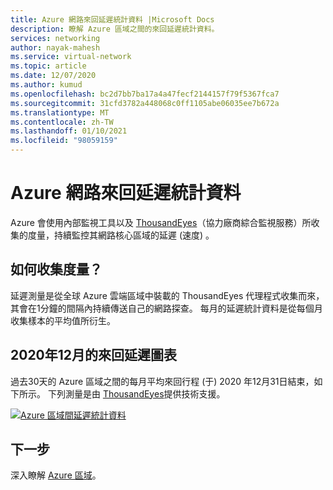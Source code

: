```yaml
---
title: Azure 網路來回延遲統計資料 |Microsoft Docs
description: 瞭解 Azure 區域之間的來回延遲統計資料。
services: networking
author: nayak-mahesh
ms.service: virtual-network
ms.topic: article
ms.date: 12/07/2020
ms.author: kumud
ms.openlocfilehash: bc2d7bb7ba17a4a47fecf2144157f79f5367fca7
ms.sourcegitcommit: 31cfd3782a448068c0ff1105abe06035ee7b672a
ms.translationtype: MT
ms.contentlocale: zh-TW
ms.lasthandoff: 01/10/2021
ms.locfileid: "98059159"
---
```

# <a name="azure-network-round-trip-latency-statistics"></a>Azure 網路來回延遲統計資料

Azure 會使用內部監視工具以及 [ThousandEyes](https://thousandeyes.com)（協力廠商綜合監視服務）所收集的度量，持續監控其網路核心區域的延遲 (速度) 。

## <a name="how-are-the-measurements-collected"></a>如何收集度量？

延遲測量是從全球 Azure 雲端區域中裝載的 ThousandEyes 代理程式收集而來，其會在1分鐘的間隔內持續傳送自己的網路探查。 每月的延遲統計資料是從每個月收集樣本的平均值所衍生。

## <a name="december-2020-round-trip-latency-figures"></a>2020年12月的來回延遲圖表

過去30天的 Azure 區域之間的每月平均來回行程 (于) 2020 年12月31日結束，如下所示。 下列測量是由 [ThousandEyes](https://thousandeyes.com)提供技術支援。

[![Azure 區域間延遲統計資料](media/azure-network-latency/azure-network-latency.png)](media/azure-network-latency/azure-network-latency.png#lightbox)

## <a name="next-steps"></a>下一步

深入瞭解 [Azure 區域](https://azure.microsoft.com/global-infrastructure/regions/)。
